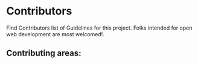 # Contributors

Find Contributors list of Guidelines for this project. Folks intended for open web development are most welcomed!. 

## Contributing areas:
  
